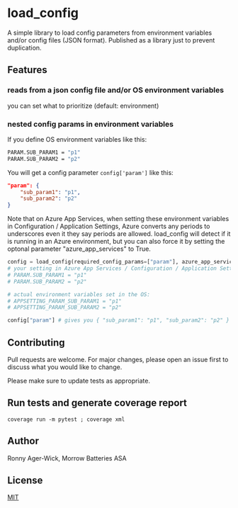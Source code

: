 # load_config

A simple library to load config parameters from environment variables and/or config files (JSON format).
Published as a library just to prevent duplication.

## Features

### reads from a json config file and/or OS environment variables

you can set what to prioritize (default: environment)

### nested config params in environment variables

If you define OS environment variables like this:

```bash
PARAM.SUB_PARAM1 = "p1"
PARAM.SUB_PARAM2 = "p2"
```

You will get a config parameter `config['param']` like this:

```json
"param": {
    "sub_param1": "p1",
    "sub_param2": "p2"
}
```

Note that on Azure App Services, when setting these environment variables in Configuration / Application Settings, Azure converts any periods to underscores even it they say periods are allowed. load_config will detect if it is running in an Azure environment, but you can also force it by setting the optonal parameter "azure_app_services" to True.

```python
config = load_config(required_config_params=["param"], azure_app_services=True)
# your setting in Azure App Services / Configuration / Application Settings:
# PARAM.SUB_PARAM1 = "p1"
# PARAM.SUB_PARAM2 = "p2"

# actual environment variables set in the OS:
# APPSETTING_PARAM_SUB_PARAM1 = "p1"
# APPSETTING_PARAM_SUB_PARAM2 = "p2"

config["param"] # gives you { "sub_param1": "p1", "sub_param2": "p2" }
```

## Contributing

Pull requests are welcome. For major changes, please open an issue first to discuss what you would like to change.

Please make sure to update tests as appropriate.

## Run tests and generate coverage report

```coverage run -m pytest ; coverage xml```

## Author

Ronny Ager-Wick, Morrow Batteries ASA

## License

[MIT](https://choosealicense.com/licenses/mit/)
